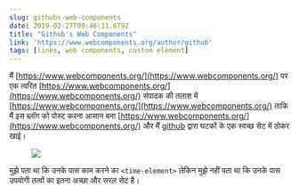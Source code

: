 ```yaml
---
slug: githubs-web-components
date: 2019-02-27T09:46:11.679Z
title: "Github's Web Components"
link: 'https://www.webcomponents.org/author/github'
tags: [links, web components, custom element]
---
```

मैं [https://www.webcomponents.org/](https://www.webcomponents.org/) पर एक त्वरित [https://www.webcomponents.org/](https://www.webcomponents.org/) संपादक की तलाश में [https://www.webcomponents.org/](https://www.webcomponents.org/) ताकि मैं इस ब्लॉग को पोस्ट करना आसान बना [https://www.webcomponents.org/](https://www.webcomponents.org/) और मैं [github](https://www.webcomponents.org/author/github) द्वारा घटकों के एक स्वच्छ सेट में ठोकर खाई।

<figure>
  <img src="/images/2019-02-27-github-s-web-components.jpeg">
</figure>

मुझे पता था कि उनके पास काम करने का `<time-element>` लेकिन मुझे नहीं पता था कि उनके पास उपयोगी तत्वों का इतना अच्छा और सरल सेट है।
